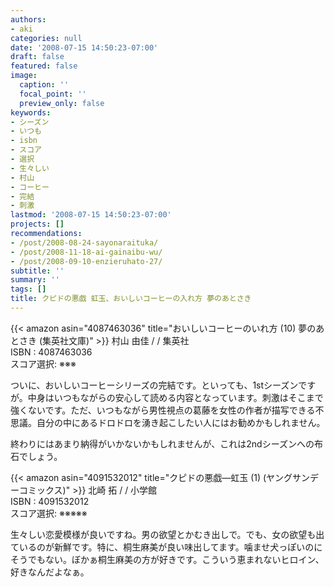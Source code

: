 ```yaml
---
authors:
- aki
categories: null
date: '2008-07-15 14:50:23-07:00'
draft: false
featured: false
image:
  caption: ''
  focal_point: ''
  preview_only: false
keywords:
- シーズン
- いつも
- isbn
- スコア
- 選択
- 生々しい
- 村山
- コーヒー
- 完結
- 刺激
lastmod: '2008-07-15 14:50:23-07:00'
projects: []
recommendations:
- /post/2008-08-24-sayonaraituka/
- /post/2008-11-18-ai-gainaibu-wu/
- /post/2008-09-10-enzieruhato-27/
subtitle: ''
summary: ''
tags: []
title: クピドの悪戯 虹玉、おいしいコーヒーの入れ方 夢のあとさき
---
```


{{< amazon asin="4087463036" title="おいしいコーヒーのいれ方 (10) 夢のあとさき (集英社文庫)" >}}
村山 由佳 / / 集英社  
ISBN : 4087463036  
スコア選択: ※※※  
  
ついに、おいしいコーヒーシリーズの完結です。といっても、1stシーズンですが。中身はいつもながらの安心して読める内容となっています。刺激はそこまで強くないです。ただ、いつもながら男性視点の葛藤を女性の作者が描写できる不思議。自分の中にあるドロドロを湧き起こしたい人にはお勧めかもしれません。  
  
終わりにはあまり納得がいかないかもしれませんが、これは2ndシーズンへの布石でしょう。  
  
 {{< amazon asin="4091532012" title="クピドの悪戯―虹玉 (1) (ヤングサンデーコミックス)" >}}
北崎 拓 / / 小学館  
ISBN : 4091532012  
スコア選択: ※※※※※  
  
生々しい恋愛模様が良いですね。男の欲望とかむき出しで。でも、女の欲望も出ているのが新鮮です。特に、桐生麻美が良い味出してます。噛ませ犬っぽいのにそうでもない。ぼかぁ桐生麻美の方が好きです。こういう恵まれないヒロイン、好きなんだよなぁ。